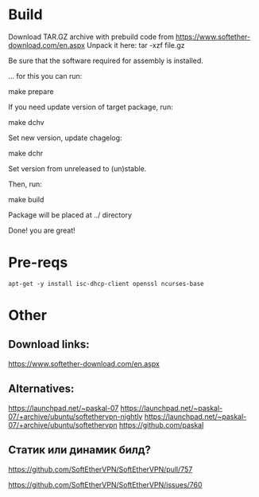 # Build

Download TAR.GZ archive with prebuild code from https://www.softether-download.com/en.aspx
Unpack it here: tar -xzf file.gz

Be sure that the software required for assembly is installed.

... for this you can run:

make prepare

If you need update version of target package, run:

make dchv

Set new version, update chagelog:

make dchr

Set version from unreleased to (un)stable.

Then, run:

make build

Package will be placed at ../ directory

Done! you are great!

# Pre-reqs

```
apt-get -y install isc-dhcp-client openssl ncurses-base
```

# Other

## Download links:

https://www.softether-download.com/en.aspx

## Alternatives:

https://launchpad.net/~paskal-07
https://launchpad.net/~paskal-07/+archive/ubuntu/softethervpn-nightly
https://launchpad.net/~paskal-07/+archive/ubuntu/softethervpn
https://github.com/paskal


## Статик или динамик билд?

https://github.com/SoftEtherVPN/SoftEtherVPN/pull/757

https://github.com/SoftEtherVPN/SoftEtherVPN/issues/760
